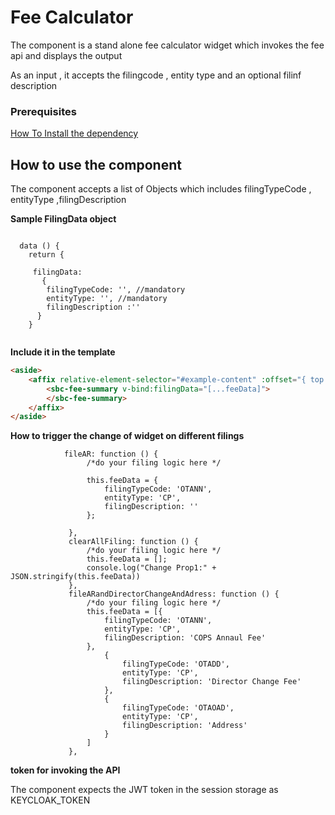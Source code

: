 # Fee Calculator

The component is a stand alone fee calculator widget which invokes the fee api and displays the output

As an input , it accepts the filingcode , entity type and an optional filinf description

### Prerequisites

 [How To Install the dependency](../install/README.md) 


 
## How to use the component

The component accepts a list of Objects which includes filingTypeCode , entityType ,filingDescription

**Sample FilingData object** 

```

  data () {
    return {

     filingData:
       {
        filingTypeCode: '', //mandatory
        entityType: '', //mandatory
        filingDescription :''
      }
    }


```

**Include it in the template**

```html 
<aside>
    <affix relative-element-selector="#example-content" :offset="{ top: 120, bottom: 40 }">
        <sbc-fee-summary v-bind:filingData="[...feeData]">
        </sbc-fee-summary>
    </affix>
</aside>

 ```

**How to trigger the change of widget on different filings**

``` vue
            fileAR: function () {
                 /*do your filing logic here */
 
                 this.feeData = {
                     filingTypeCode: 'OTANN',
                     entityType: 'CP',
                     filingDescription: ''
                 };
 
             },
             clearAllFiling: function () {
                 /*do your filing logic here */
                 this.feeData = [];
                 console.log("Change Prop1:" + JSON.stringify(this.feeData))
             },
             fileARandDirectorChangeAndAdress: function () {
                 /*do your filing logic here */
                 this.feeData = [{
                     filingTypeCode: 'OTANN',
                     entityType: 'CP',
                     filingDescription: 'COPS Annaul Fee'
                 },
                     {
                         filingTypeCode: 'OTADD',
                         entityType: 'CP',
                         filingDescription: 'Director Change Fee'
                     },
                     {
                         filingTypeCode: 'OTAOAD',
                         entityType: 'CP',
                         filingDescription: 'Address'
                     }
                 ]
             },
   ```
    
    
**token for invoking the API**

The component expects the JWT token in the session storage  as KEYCLOAK_TOKEN
